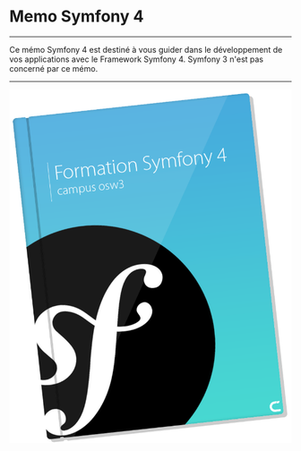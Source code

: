 # Memo Symfony 4

---

Ce mémo Symfony 4 est destiné à vous guider dans le développement de vos applications avec le Framework Symfony 4. Symfony 3 n'est pas concerné par ce mémo.

---

![](images/cover.png)
